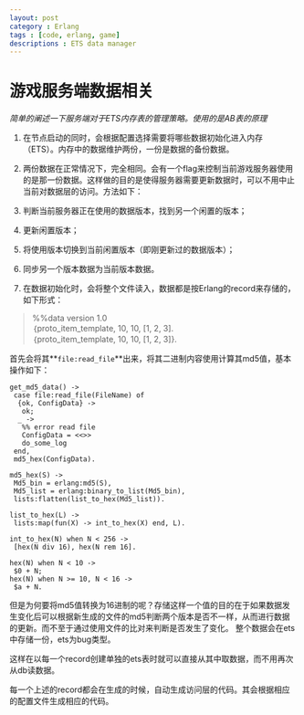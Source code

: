 ```yaml
---
layout: post
category : Erlang
tags : [code, erlang, game]
descriptions : ETS data manager
---
```




# 游戏服务端数据相关 #

*简单的阐述一下服务端对于ETS内存表的管理策略。使用的是AB表的原理*



1.  在节点启动的同时，会根据配置选择需要将哪些数据初始化进入内存（ETS）。内存中的数据维护两份，一份是数据的备份数据。



2. 两份数据在正常情况下，完全相同。会有一个flag来控制当前游戏服务器使用的是那一份数据。这样做的目的是使得服务器需要更新数据时，可以不用中止当前对数据层的访问。方法如下：  
 1. 判断当前服务器正在使用的数据版本，找到另一个闲置的版本；  
 2. 更新闲置版本；  
 3. 将使用版本切换到当前闲置版本（即刚更新过的数据版本）；  
 4. 同步另一个版本数据为当前版本数据。  

3. 在数据初始化时，会将整个文件读入，数据都是按Erlang的record来存储的，如下形式：


>  %%data version 1.0  
> ｛proto_item_template, 10, 10, [1, 2, 3].  
> ｛proto_item_template, 10, 10, [1, 2, 3]}.



首先会将其**`file:read_file`**出来，将其二进制内容使用计算其md5值，基本操作如下：

    get_md5_data() ->
     case file:read_file(FileName) of
      {ok, ConfigData} ->
       ok;
      _ ->
       %% error read file
       ConfigData = <<>>
       do_some_log
     end,
     md5_hex(ConfigData).
    
    md5_hex(S) ->
     Md5_bin = erlang:md5(S),
     Md5_list = erlang:binary_to_list(Md5_bin),
     lists:flatten(list_to_hex(Md5_list)).
    
    list_to_hex(L) ->
     lists:map(fun(X) -> int_to_hex(X) end, L).
    
    int_to_hex(N) when N < 256 ->
     [hex(N div 16), hex(N rem 16].
    
    hex(N) when N < 10 ->
     $0 + N;
    hex(N) when N >= 10, N < 16 ->
     $a + N.

但是为何要将md5值转换为16进制的呢？存储这样一个值的目的在于如果数据发生变化后可以根据新生成的文件的md5判断两个版本是否不一样，从而进行数据的更新。而不至于通过使用文件的比对来判断是否发生了变化。
整个数据会在ets中存储一份，ets为bug类型。

这样在以每一个record创建单独的ets表时就可以直接从其中取数据，而不用再次从db读数据。

每一个上述的record都会在生成的时候，自动生成访问层的代码。其会根据相应的配置文件生成相应的代码。




